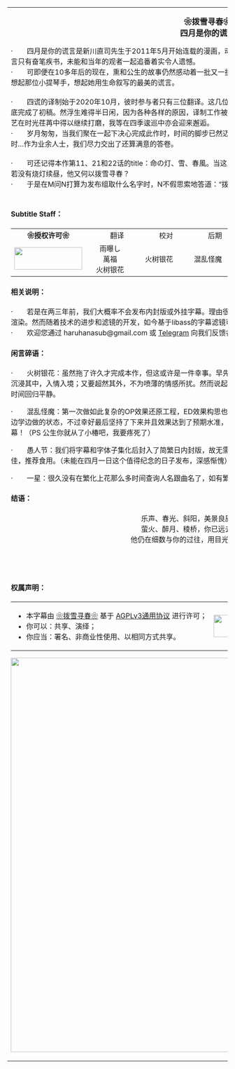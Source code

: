 <table border="0">
<tbody>
<tr>
	<td>
        <p style="text-align:center">
			<strong><span style="font-size:18px" data-redactor-tag="span">❀拨雪寻春❀<br>
			四月是你的谎言</span></strong>
		</p>
        <p style="text-align:left">
·　　四月是你的谎言是新川直司先生于2011年5月开始连载的漫画，动画则于2014年10月开始播出。然而那段岁月对我们而言只有奋笔疾书，未能和当年的观者一起追番着实令人遗憾。<br>·　　可即便在10多年后的现在，熏和公生的故事仍然感动着一批又一批观者。每当樱花飞舞的四月到来时，我们都会不自觉地想起那位小提琴手，想起她用生命叙写的最美的谎言。<br>　<br>·　　四谎的译制始于2020年10月，彼时参与者只有三位翻译。这几位初出茅庐的新人，各自怀着一份热爱开始了译制，并于年底完成了初稿。然浮生难得半日闲，因为各种各样的原因，译制工作被搁置了很长一段时间。不过这段时间或许并没有白费，技艺在时光荏苒中得以继续打磨，我等在四季逡巡中亦会迎来邂逅。<br>·　　岁月匆匆，当我们聚在一起下决心完成此作时，时间的脚步已然迈入2022年：提笔之日，冰雪未霁；待到功成，已是夏时…作为业余人士，我们尽力交出了还算满意的答卷。<br>　<br>·　　可还记得本作第11、21和22话的title：命の灯、雪、春風。当这几个意象偶然与诗词重叠起来时，就有了这样的总结：她若没有烧灯续昼，他又何以拨雪寻春？<br>·　　于是在M问N打算为发布组取什么名字时，N不假思索地答道：“拨雪寻春。”
        </p>
	</td>
</tr>
<tr>
	<td>
		<h4>Subtitle Staff：</h4>
<table align="center">
	<tbody align="center">
		<tr>
            <td><b>❀授权许可❀</b></td>
			<td>　　翻译　　</td>
			<td>　　校对　　</td>
			<td>　　后期　　</td>
			<td>　　繁化　　</td>
			<td>　　压制　　</td>
		</tr>
		<tr>
            <td><img src="https://www.gnu.org/graphics/agplv3-155x51.png" alt="" style="width:155px;height:51px"></td>
			<td>雨曝し<br>萬福<br>火树银花</td>
			<td>火树银花</td>
			<td>混乱怪魔</td>
			<td>一星</td>
			<td>田姆斯邦德</td>
		</tr>
	</tbody>
</table>
		<h4>相关说明：</h4>
        <p style="text-align:left">
        ·　　若是在两三年前，我们大概率不会发布内封版或外挂字幕。理由很简单，单集最大115M的字幕没有哪个字幕滤镜能够实时渲染。然而随着技术的进步和滤镜的开发，如今基于libass的字幕滤镜可以顺畅地渲染字幕，拿出来分享也就有意义了。<br>·　　欢迎您通过 haruhanasub@gmail.com 或 <a href="https://t.me/Haruhana_Fansub" target="_blank">Telegram</a> 向我们反馈各类错误或提出意见建议。
        </p>
        <h4>闲言碎语：</h4>
        <p style="text-align:left">
        ·　　火树银花：虽然拖了许久才完成本作，但这或许是一件幸事。早先的两版校对稿多少有点“用力过猛”。要想译好此作，既要沉浸其中，入情入境；又要超然其外，不为喷薄的情感所扰。然而说起来容易做起来难，情至深处何以遣词造句？所以只能依靠时间回归平静。
        </p>
        <p style="text-align:left">
        ·　　混乱怪魔：第一次做如此复杂的OP效果还原工程，ED效果构思也是费了一番周折，因为入坑这个领域并不久，制作时也是边学边做的状态，不过幸好最后坚持了下来并且效果达到了预期水准，非常感谢组内大佬的倾力支持，希望大家能喜欢我们的字幕！（PS 公生你就从了小椿吧，我要疼死了）
        </p>
        <p style="text-align:left">
        ·　　愚人节：我们将字幕和字体子集化后封入了简繁日内封版，故无需安装字体和挂载字幕。简繁日内封版相较内嵌版画质更佳，推荐食用。（未能在四月一日这个值得纪念的日子发布，深感惭愧）
        </p>
        <p style="text-align:left">
        ·　　一星：很久没有在繁化上花那么多时间查询人名跟曲名了，如有繁化不好的地方还请各位多多体谅。
        </p>
        <h4>结语：</h4>
        <p style="text-align:center">
            乐声、春光、斜阳，美景良辰，一如既往。<br>萤火、醉月、稜桥，你已远去，空自留香。<br>他仍在细数与你的过往，用目光遥寄那语挚情长。</p>
        <p style="text-align:right">火树银花 笔<br>2022年6月</p>
		<h4>权属声明：</h4>
		<table border="0">
		<tbody>
		<tr>
			<td>
				<ul>
					<li>本字幕由 <a href="https://github.com/HaruhanaSub/Haruhana-Fansub/blob/main/README.md" target="_blank">❀拨雪寻春❀</a> 基于 <a href="https://www.gnu.org/licenses/agpl-3.0.html" target="_blank">AGPLv3通用协议</a> 进行许可；</li>
					<li>你可以：共享、演绎；</li>
					<li>你应当：署名、非商业性使用、以相同方式共享。</li>
				</ul>
			</td>
			<td>
				<img src="https://www.gnu.org/graphics/agplv3-155x51.png" alt="" style="width:155px;height:51px">
			</td>
		</tr>
		</tbody>
		</table>
        <p style="text-align:center">
			<img src="https://www.z4a.net/images/2022/06/11/bgMain.webp" style="width:900px;height:900px">
		</p>
	</td>
</tr>
</tbody>
</table>
